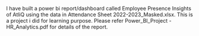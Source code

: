 I have built a power bi report/dashboard called Employee Presence Insights of AtliQ
using the data in Attendance Sheet 2022-2023_Masked.xlsx.
This is a project i did for learning purpose.
Please refer Power_BI_Project - HR_Analytics.pdf for details of the report.
